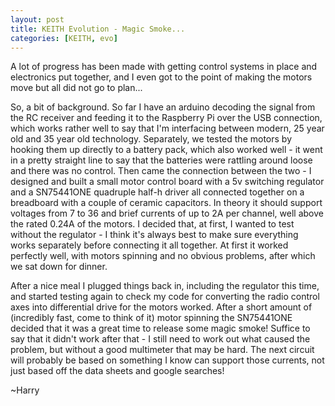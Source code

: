 ```yaml
---
layout: post
title: KEITH Evolution - Magic Smoke...
categories: [KEITH, evo]
---
```


A lot of progress has been made with getting control systems in place and electronics put together, and I even got to the point of making the motors move but all did not go to plan...

So, a bit of background. So far I have an arduino decoding the signal from the RC receiver and feeding it to the Raspberry Pi over the USB connection, which works rather well to say that I'm interfacing between modern, 25 year old and 35 year old technology.
Separately, we tested the motors by hooking them up directly to a battery pack, which also worked well - it went in a pretty straight line to say that the batteries were rattling around loose and there was no control.
Then came the connection between the two - I designed and built a small motor control board with a 5v switching regulator and a SN75441ONE quadruple half-h driver all connected together on a breadboard  with a couple of ceramic capacitors. In theory it should support voltages from 7 to 36 and brief currents of up to 2A per channel, well above the rated 0.24A of the motors. I decided that, at first, I wanted to test without the regulator - I think it's always best to make sure everything works separately before connecting it all together. At first it worked perfectly well, with motors spinning and no obvious problems, after which we sat down for dinner.

After a nice meal I plugged things back in, including the regulator this time, and started testing again to check my code for converting the radio control axes into differential drive for the motors worked. After a short amount of (incredibly fast, come to think of it) motor spinning the SN75441ONE decided that it was a great time to release some magic smoke! Suffice to say that it didn't work after that - I still need to work out what caused the problem, but without a good multimeter that may be hard. The next circuit will probably be based on something I know can support those currents, not just based off the data sheets and google searches!

~Harry
